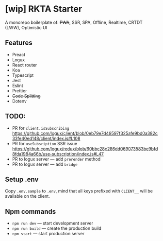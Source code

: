 # [wip] RKTA Starter

A monorepo boilerplate of: ~~PWA~~, SSR, SPA, Offline, Realtime, CRTDT (LWW), Optimistic UI

## Features

- Preact
- Logux
- React router
- Koa
- Typescript
- Jest
- Eslint
- Prettier
- ~~Code Splitting~~
- Dotenv

## TODO:

- PR for `client.isSubscribing` https://github.com/logux/client/blob/0eb79e7d49597f325afe9bd0a382c33fe40ed148/client/index.js#L108
- PR for `useSubsription` SSR issue https://github.com/logux/redux/blob/60bbc28c286dd069073583be9bfd8fda1984a66b/use-subscription/index.js#L47
- PR to logux server — add `prerender` method
- PR to logux server — add `bridge`

## Setup .env

Copy `.env.sample` to `.env`, mind that all keys prefixed with `CLIENT__` will be available on the client.

## Npm commands

- `npm run dev` — start development server
- `npm run build` — create the production build
- `npm start` — start production server

